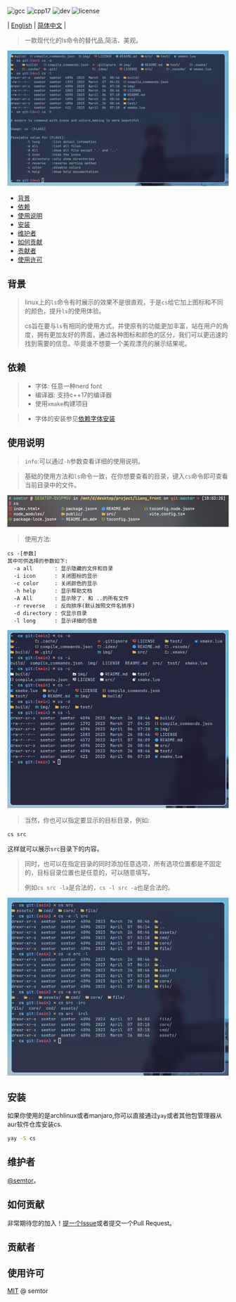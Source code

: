 <!-- <div align=center> -->
<!--   <img src="img/logo.png" alt="logo"> -->
<!-- </div> -->

![gcc](https://img.shields.io/badge/gcc-12.2-green)
![cpp17](https://img.shields.io/badge/standrd-cpp17-blue)
![dev](https://img.shields.io/badge/PRs-welcome-yellow)
![license](https://img.shields.io/badge/license-MIT-red)

| [English](README.md) | [简体中文](README_zh.md) |
> 一款现代化的ls命令的替代品,简洁、美观。


![preview](img/3.png)

- [背景](#背景)
- [依赖](#依赖)
- [使用说明](#使用说明)
- [安装](#安装)
- [维护者](#维护者)
- [如何贡献](#如何贡献)
- [贡献者](#贡献者)
- [使用许可](#使用许可)

## 背景
>linux上的`ls`命令有时展示的效果不是很直观，于是`cs`给它加上图标和不同的颜色，提升`ls`的使用体验。
>
>cs旨在要与`ls`有相同的使用方式，并使原有的功能更加丰富，站在用户的角度，拥有更加友好的界面，通过各种图标和颜色的区分，我们可以更迅速的找到需要的信息。毕竟谁不想要一个美观漂亮的展示结果呢。

## 依赖
> - 字体: 任意一种nerd font
> - 编译器: 支持c++17的编译器
> - 使用`xmake`构建项目


> - 字体的安装参见[依赖字体安装](doc/font_install_zh.md)


##  使用说明

> `info`:可以通过`-h`参数查看详细的使用说明。

> 基础的使用方法和`ls`命令一致，在你想要查看的目录，键入`cs`命令即可查看当前目录中的文件。

![1](img/1.png)

> 使用方法:

```
cs -[参数]
其中可供选择的参数如下:
  -a all       : 显示隐藏的文件和目录
  -i icon      : 关闭图标的显示
  -c color     : 关闭颜色的显示
  -h help      : 显示帮助文档
  -A All       : 显示除了. 和 ..的所有文件
  -r reverse   : 反向排序(默认按照文件名排序)
  -d directory : 仅显示目录
  -l long      : 显示详细的信息
```
![cs_l](img/aicrdl.png)

> 当然，你也可以指定要显示的目标目录，例如:

```sh
cs src
```

这样就可以展示`src`目录下的内容。

> 同时，也可以在指定目录的同时添加任意选项，所有选项位置都是不固定的，目标目录位置也是任意的，可以随意填写。
>
> 例如`cs src -la`是合法的，`cs -l src -a`也是合法的。

![cs_src](img/cssrc.png)

## 安装
如果你使用的是archlinux或者manjaro,你可以直接通过`yay`或者其他包管理器从aur软件仓库安装cs.

```sh
yay -S cs
```

## 维护者
[@semtor](https://github.com/semtor)。

## 如何贡献

非常期待您的加入！[提一个Issue](https://github.com/semtor/cs/issues/new)或者提交一个Pull Request。

## 贡献者


## 使用许可
[MIT](LICENSE) @ semtor
